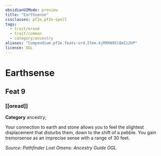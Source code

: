 ```yaml
---
obsidianUIMode: preview
title: "Earthsense"
cssclasses: pf2e,pf2e-spell
tags:
  - trait/oread
  - trait/common
  - category/ancestry
aliases: "Compendium.pf2e.feats-srd.Item.kjRMXN95lQmIi2hP"
license: OGL
---
```

# Earthsense
## Feat 9
### [[oread]]

**Category** ancestry; 




Your connection to earth and stone allows you to feel the slightest displacement that disturbs them, down to the shift of a pebble. You gain tremorsense as an imprecise sense with a range of 30 feet.

*Source: Pathfinder Lost Omens: Ancestry Guide*
*OGL*